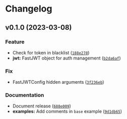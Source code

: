 # Changelog

<!--next-version-placeholder-->

## v0.1.0 (2023-03-08)
### Feature
* Check for token in blacklist ([`188e278`](https://github.com/ocarinow/fastjwt/commit/188e2788284382cd89d28a2862d30c6b5b79bb32))
* **jwt:** FastJWT object for auth management ([`b2da6af`](https://github.com/ocarinow/fastjwt/commit/b2da6afa98230d8c5cc5fb91f636f2269bee38ac))

### Fix
* FastJWTConfig hidden arguments ([`3f236eb`](https://github.com/ocarinow/fastjwt/commit/3f236ebe09999d4d44e4554fee3f6fec0b74673c))

### Documentation
* Document release ([`688e009`](https://github.com/ocarinow/fastjwt/commit/688e00948eb77fd701b9d778e942fa515e9a0240))
* **examples:** Add comments in `base` example ([`9d1db65`](https://github.com/ocarinow/fastjwt/commit/9d1db65ab50b5c49dd72f35f0d8a3e0039358f0f))
